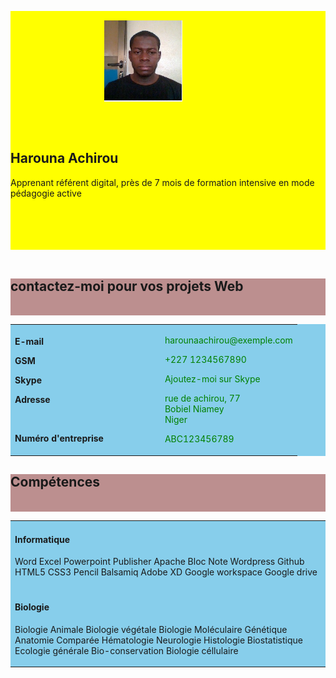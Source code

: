 <!doctype html>
<html>
<head>
<meta charset="utf-8"/>
<link rel="stylesheet" href="style.css">
<title>CV en ligne</title>
</head>
<body>
	<div class="deux" style="background:yellow";><p><img src="achirou.jpg" class="un" alt="photo de achirou" width="125 cm" hspace="150" vspace="15"></p><br><h2>Harouna Achirou</h2>
	<p class="deux">Apprenant référent digital, près de 7 mois de formation intensive en mode pédagogie active</p><br><br><br><br></div><br>
<div style="background:rosybrown;";><p><h2>contactez-moi pour vos projets Web</h2></p><br></div>
<div style="background:skyblue";><table border="0" style="background: skyblue;" width="500 px" >
<tr width="600 cm"><td><b><p>E-mail</p><p>GSM</p><p>Skype</p><p>Adresse</p><br><p>Numéro d'entreprise</p></b></td>
	<td></td><td></td><td></td><td></td><td></td><td></td><td style="color:green";><p>harounaachirou@exemple.com</p><p>+227 1234567890</p><p>Ajoutez-moi sur Skype</p><p>rue de achirou, 77<br>Bobiel Niamey<br>Niger</p><p>ABC123456789</p></td>
</tr>
</table></div>
<div style="background:rosybrown;">
	<h2>Compétences</h2><br>
</div>
<div>
	<table style="background: skyblue;">
		<tr>
			<td><h4>Informatique</h4>
				<p>Word  Excel   Powerpoint    Publisher    Apache   Bloc Note    Wordpress    Github    HTML5    CSS3     Pencil      Balsamiq      Adobe XD     Google workspace    Google drive</p></td>
		</tr>
		<tr>
			<td><h4>Biologie</h4>
			<p>Biologie Animale    Biologie végétale     Biologie Moléculaire      Génétique      Anatomie Comparée     Hématologie     Neurologie      Histologie      Biostatistique       Ecologie générale     Bio-conservation     Biologie céllulaire</p></td>
		</tr>
	</table>
</div>
</body>
